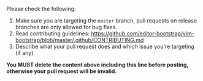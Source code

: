 Please check the following:

1. Make sure you are targeting the `master` branch, pull requests on release branches are only allowed for bug fixes.
2. Read contributing guidelines: https://github.com/editor-bootstrap/vim-bootstrap/blob/master/.github/CONTRIBUTING.md
3. Describe what your pull request does and which issue you're targeting (if any)

**You MUST delete the content above including this line before posting, otherwise your pull request will be invalid.**

